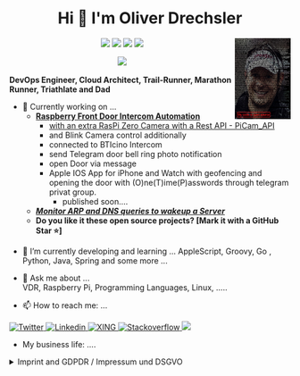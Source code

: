 <h1 align='center'>
Hi 👋 I'm Oliver Drechsler
</h1>

<img align="right" width="100" height="145" src="https://github.com/OliverDrechsler/OliverDrechsler/blob/main/img/oli_d.jpg">

<p align='center'>
<img src="https://img.shields.io/github/followers/OliverDrechsler?style=social" />
<img src="https://img.shields.io/twitter/follow/lolly_olmi?style=social" />
<a href="#"><img src="https://badges.pufler.dev/visits/oliverdrechsler/oliverdrechsler"></a>
<a href="#"><img src="https://badges.pufler.dev/repos/OliverDrechsler"></a>
</p>

<p align='center'>
  <a href="#"><img src="https://github-readme-stats.vercel.app/api?username=oliverdrechsler&show_icons=true&count_private=true&theme=dark" width="350"></a>
</p>

**DevOps Engineer, Cloud Architect, Trail-Runner, Marathon Runner, Triathlate and Dad**  


*  🔭 Currently working on ...  
   - **[Raspberry Front Door Intercom Automation](https://oliverdrechsler.github.io/front_door_intercom_automation/)**  
     - [with an extra RasPi Zero Camera with a Rest API - PiCam_API](https://github.com/OliverDrechsler/PiCam_API)
     - and Blink Camera control additionally  
     - connected to BTIcino Intercom
     - send Telegram door bell ring photo notification
     - open Door via message
     - Apple IOS App for iPhone and Watch with geofencing and opening the door with (O)ne(T)ime(P)asswords through telegram privat group.
       - published soon....  
   - ***[Monitor ARP and DNS queries to wakeup a Server](https://github.com/OliverDrechsler/MADwaS)***
   - **Do you like it these open source projects? [Mark it with a GitHub Star ⭐]**

- 🌱 I’m currently developing and learning ...
     AppleScript, Groovy, Go , Python, Java, Spring and some more ...

- 💬 Ask me about ...  
     VDR, Raspberry Pi, Programming Languages, Linux, .....  

- 📫 How to reach me: ...  
<a href="https://twitter.com/lolly_olmi">
  <img
      alt="Twitter"
      src="https://img.shields.io/badge/Twitter-1DA1F2?logo=twitter&logoColor=white&style=for-the-badge"
    />
</a>  
<a href="https://www.linkedin.com/in/oliver-drechsler-63628b10a/">
  <img
    alt="Linkedin"
    src="https://img.shields.io/badge/linkedin-0077B5?logo=linkedin&logoColor=white&style=for-the-badge"
  />
</a>  
<a href="https://www.xing.com/profile/Oliver_Drechsler5">
  <img
    alt="XING"
    src="https://img.shields.io/badge/XING-Oliver%20Drechsler-green"
  />
</a>  
<a href="https://stackoverflow.com/users/13054340/oliver-d">
  <img
    alt="Stackoverflow"
    src="https://img.shields.io/badge/StackOverflow-Oliver%20Drechsler-green"
  />
</a>  
 <a href="https://mailhide.io/e/EFARUDrX">
  <img
    src="https://img.shields.io/badge/ProtonMail-8B89CC?style=for-the-badge&logo=protonmail&logoColor=white"
  />
</a>  

- My business life:
  ....

<details>
  <summary>Imprint and GDPDR / Impressum und DSGVO</summary>

   <a href="https://github.com/OliverDrechsler/Impressum" onclick="popup=window.open('https://github.com/OliverDrechsler/Impressum','Impressumpopup','width=580,height=635'); return false;">click here to see Imprint / Impressum</a>